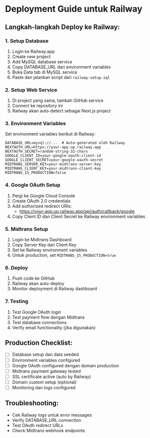 # Deployment Guide untuk Railway

## Langkah-langkah Deploy ke Railway:

### 1. Setup Database
1. Login ke Railway.app
2. Create new project
3. Add MySQL database service
4. Copy DATABASE_URL dari environment variables
5. Buka Data tab di MySQL service
6. Paste dan jalankan script dari `railway-setup.sql`

### 2. Setup Web Service
1. Di project yang sama, tambah GitHub service
2. Connect ke repository ini
3. Railway akan auto-detect sebagai Next.js project

### 3. Environment Variables
Set environment variables berikut di Railway:

```
DATABASE_URL=mysql://...  # Auto-generated oleh Railway
NEXTAUTH_URL=https://your-app.up.railway.app
NEXTAUTH_SECRET=random-string-32-chars
GOOGLE_CLIENT_ID=your-google-oauth-client-id
GOOGLE_CLIENT_SECRET=your-google-oauth-secret
MIDTRANS_SERVER_KEY=your-midtrans-server-key
MIDTRANS_CLIENT_KEY=your-midtrans-client-key
MIDTRANS_IS_PRODUCTION=false
```

### 4. Google OAuth Setup
1. Pergi ke Google Cloud Console
2. Create OAuth 2.0 credentials
3. Add authorized redirect URIs:
   - https://your-app.up.railway.app/api/auth/callback/google
4. Copy Client ID dan Client Secret ke Railway environment variables

### 5. Midtrans Setup
1. Login ke Midtrans Dashboard
2. Copy Server Key dan Client Key
3. Set ke Railway environment variables
4. Untuk production, set `MIDTRANS_IS_PRODUCTION=true`

### 6. Deploy
1. Push code ke GitHub
2. Railway akan auto-deploy
3. Monitor deployment di Railway dashboard

### 7. Testing
1. Test Google OAuth login
2. Test payment flow dengan Midtrans
3. Test database connections
4. Verify email functionality (jika digunakan)

## Production Checklist:
- [ ] Database setup dan data seeded
- [ ] Environment variables configured
- [ ] Google OAuth configured dengan domain production
- [ ] Midtrans payment gateway tested
- [ ] SSL certificate active (auto by Railway)
- [ ] Domain custom setup (optional)
- [ ] Monitoring dan logs configured

## Troubleshooting:
- Cek Railway logs untuk error messages
- Verify DATABASE_URL connection
- Test OAuth redirect URLs
- Check Midtrans webhook endpoints
